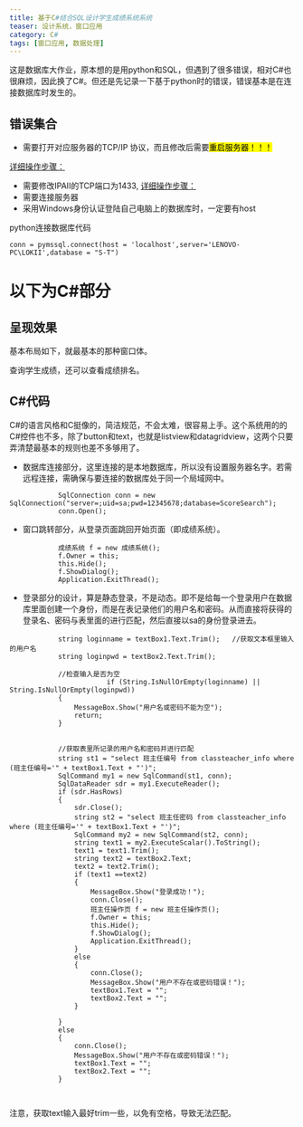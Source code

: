 ```yaml
---
title: 基于C#结合SQL设计学生成绩系统系统
teaser: 设计系统，窗口应用
category: C#
tags: [窗口应用, 数据处理]
---
```


这是数据库大作业，原本想的是用python和SQL，但遇到了很多错误，相对C#也很麻烦，因此换了C#。但还是先记录一下基于python时的错误，错误基本是在连接数据库时发生的。

## 错误集合
* 需要打开对应服务器的TCP/IP 协议，而且修改后需要<mark>重启服务器！！！
  
[详细操作步骤：](https://blog.csdn.net/weixin_30621919/article/details/99797213)
* 需要修改IPAII的TCP端口为1433,
[详细操作步骤：](https://www.cnblogs.com/newcapecjmc/p/9307618.html)
* 需要连接服务器
* 采用Windows身份认证登陆自己电脑上的数据库时，一定要有host

python连接数据库代码
```
conn = pymssql.connect(host = 'localhost',server='LENOVO-PC\LOKII',database = "S-T")
```

# 以下为C#部分
## 呈现效果
基本布局如下，就最基本的那种窗口体。

查询学生成绩，还可以查看成绩排名。

## C#代码
C#的语言风格和C挺像的，简洁规范，不会太难，很容易上手。这个系统用的的C#控件也不多，除了button和text，也就是listview和datagridview，这两个只要弄清楚最基本的规则也差不多够用了。

* 数据库连接部分，这里连接的是本地数据库，所以没有设置服务器名字。若需远程连接，需确保与要连接的数据库处于同一个局域网中。
```
            SqlConnection conn = new SqlConnection("server=;uid=sa;pwd=12345678;database=ScoreSearch");
            conn.Open();
```

* 窗口跳转部分，从登录页面跳回开始页面（即成绩系统）。
```
            成绩系统 f = new 成绩系统();
            f.Owner = this;
            this.Hide();
            f.ShowDialog();
            Application.ExitThread();
```

* 登录部分的设计，算是静态登录，不是动态。即不是给每一个登录用户在数据库里面创建一个身份，而是在表记录他们的用户名和密码。从而直接将获得的登录名、密码与表里面的进行匹配，然后直接以sa的身份登录进去。

```
            string loginname = textBox1.Text.Trim();   //获取文本框里输入的用户名
            string loginpwd = textBox2.Text.Trim();
            
            //检查输入是否为空
                        if (String.IsNullOrEmpty(loginname) || String.IsNullOrEmpty(loginpwd))
            {
                MessageBox.Show("用户名或密码不能为空");
                return;
            }
            
            
            //获取表里所记录的用户名和密码并进行匹配
            string st1 = "select 班主任编号 from classteacher_info where (班主任编号='" + textBox1.Text + "')";
            SqlCommand my1 = new SqlCommand(st1, conn);
            SqlDataReader sdr = my1.ExecuteReader();
            if (sdr.HasRows)
            {
                sdr.Close();
                string st2 = "select 班主任密码 from classteacher_info where (班主任编号='" + textBox1.Text + "')";
                SqlCommand my2 = new SqlCommand(st2, conn);
                string text1 = my2.ExecuteScalar().ToString();
                text1 = text1.Trim();
                string text2 = textBox2.Text;
                text2 = text2.Trim();
                if (text1 ==text2)
                {
                    MessageBox.Show("登录成功！");
                    conn.Close();
                    班主任操作页 f = new 班主任操作页();
                    f.Owner = this;
                    this.Hide();
                    f.ShowDialog();
                    Application.ExitThread();
                }
                else
                {
                    conn.Close();
                    MessageBox.Show("用户不存在或密码错误！");
                    textBox1.Text = "";
                    textBox2.Text = "";
                }

            }
            else
            {
                conn.Close();
                MessageBox.Show("用户不存在或密码错误！");
                textBox1.Text = "";
                textBox2.Text = "";
            }
            
            
```

注意，获取text输入最好trim一些，以免有空格，导致无法匹配。
